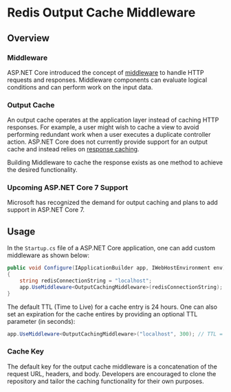 # Redis Output Cache Middleware

## Overview 

### Middleware 
ASP.NET Core introduced the concept of [middleware](https://docs.microsoft.com/en-us/aspnet/core/fundamentals/middleware) to handle HTTP requests and responses. Middleware components can evaluate logical conditions and can perform work on the input data. 

### Output Cache 
An output cache operates at the application layer instead of caching HTTP responses. For example, a user might wish to cache a view to avoid performing redundant work when a user executes a duplicate controller action. ASP.NET Core does not currently provide support for an output cache and instead relies on [response caching](https://docs.microsoft.com/en-us/aspnet/core/performance/caching/response).

Building Middleware to cache the response exists as one method to achieve the desired functionality.  

### Upcoming ASP.NET Core 7 Support 
Microsoft has recognized the demand for output caching and plans to add support in ASP.NET Core 7. 

## Usage 
In the `Startup.cs` file of a ASP.NET Core application, one can add custom middleware as shown below:

```csharp
public void Configure(IApplicationBuilder app, IWebHostEnvironment env)
{
    string redisConnectionString = "localhost";
    app.UseMiddleware<OutputCachingMiddleware>(redisConnectionString);
}
```

The default TTL (Time to Live) for a cache entry is 24 hours. One can also set an expiration for the cache entires by providing an optional TTL parameter (in seconds):

```csharp
app.UseMiddleware<OutputCachingMiddleware>("localhost", 300); // TTL = 300 seconds
```

### Cache Key
The default key for the output cache middleware is a concatenation of the request URL, headers, and body. Developers are encouraged to clone the repository and tailor the caching functionality for their own purposes. 
